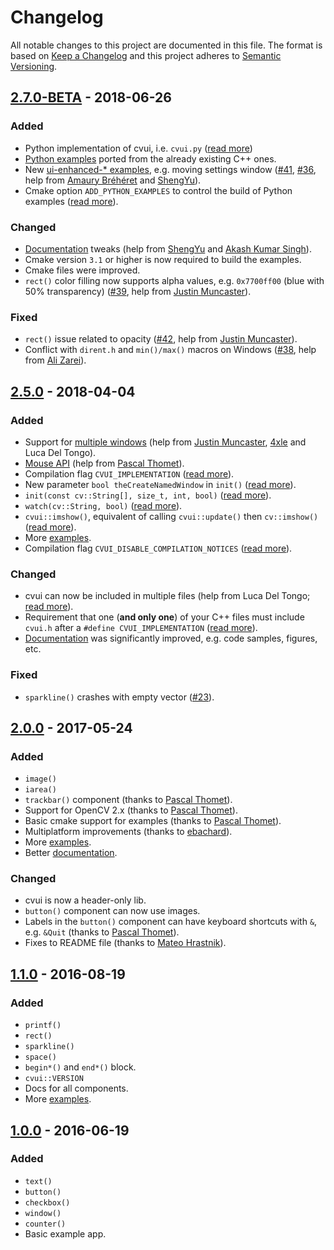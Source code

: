 # Changelog
All notable changes to this project are documented in this file. The format is based on [Keep a Changelog](http://keepachangelog.com/en/1.0.0/) and this project adheres to [Semantic Versioning](http://semver.org/spec/v2.0.0.html).

## [2.7.0-BETA](https://github.com/Dovyski/cvui/releases/tag/v2.7.0-BETA) - 2018-06-26
### Added
- Python implementation of cvui, i.e. `cvui.py` ([read more](https://dovyski.github.io/cvui/usage/))
- [Python examples](https://github.com/Dovyski/cvui/tree/master/example/) ported from the already existing C++ ones.
- New [ui-enhanced-* examples](https://github.com/Dovyski/cvui/tree/master/example/), e.g. moving settings window ([#41](https://github.com/Dovyski/cvui/pull/41), [#36](https://github.com/Dovyski/cvui/pull/36), help from [Amaury Bréhéret](https://github.com/abreheret) and [ShengYu](https://github.com/shengyu7697)).
- Cmake option `ADD_PYTHON_EXAMPLES` to control the build of Python examples ([read more](https://dovyski.github.io/cvui/usage/)).

### Changed
- [Documentation](https://dovyski.github.io/cvui/) tweaks (help from [ShengYu](https://github.com/shengyu7697) and [Akash Kumar Singh](https://github.com/ksakash)).
- Cmake version `3.1` or higher is now required to build the examples.
- Cmake files were improved.
- `rect()` color filling now supports alpha values, e.g. `0x7700ff00` (blue with 50% transparency) ([#39](https://github.com/Dovyski/cvui/pull/39), help from [Justin Muncaster](https://github.com/jmuncaster)).

### Fixed
- `rect()` issue related to opacity ([#42](https://github.com/Dovyski/cvui/pull/42), help from [Justin Muncaster](https://github.com/jmuncaster)).
- Conflict with `dirent.h` and `min()/max()` macros on Windows ([#38](https://github.com/Dovyski/cvui/issues/38), help from [Ali Zarei](https://github.com/AliZ-ee)).

## [2.5.0](https://github.com/Dovyski/cvui/releases/tag/v2.5.0) - 2018-04-04
### Added
- Support for [multiple windows](https://dovyski.github.io/cvui/advanced-multiple-windows/) (help from [Justin Muncaster](https://github.com/jmuncaster), [4xle](https://github.com/4xle) and Luca Del Tongo).
- [Mouse API](https://dovyski.github.io/cvui/advanced-mouse/) (help from [Pascal Thomet](https://github.com/pthom)).
- Compilation flag `CVUI_IMPLEMENTATION` ([read more](https://dovyski.github.io/cvui/usage/)).
- New parameter `bool theCreateNamedWindow` in `init()` ([read more](https://dovyski.github.io/cvui/advanced-multiple-windows/)).
- `init(const cv::String[], size_t, int, bool)` ([read more](https://dovyski.github.io/cvui/advanced-multiple-windows/)).
- `watch(cv::String, bool)` ([read more](https://dovyski.github.io/cvui/advanced-multiple-windows/)).
- `cvui::imshow()`, equivalent of calling `cvui::update()` then `cv::imshow()` ([read more](https://dovyski.github.io/cvui/advanced-multiple-windows/)).
- More [examples](https://github.com/Dovyski/cvui/tree/master/example/).
- Compilation flag `CVUI_DISABLE_COMPILATION_NOTICES` ([read more](https://dovyski.github.io/cvui/usage/)).

### Changed
- cvui can now be included in multiple files (help from Luca Del Tongo; [read more](https://dovyski.github.io/cvui/usage/)).
- Requirement that one (**and only one**) of your C++ files must include `cvui.h` after a `#define CVUI_IMPLEMENTATION` ([read more](https://dovyski.github.io/cvui/usage/)).
- [Documentation](https://dovyski.github.io/cvui/) was significantly improved, e.g. code samples, figures, etc.

### Fixed
- `sparkline()` crashes with empty vector ([#23](https://github.com/Dovyski/cvui/issues/23)).

## [2.0.0](https://github.com/Dovyski/cvui/releases/tag/v2.0.0) - 2017-05-24
### Added
- `image()`
- `iarea()`
- `trackbar()` component (thanks to [Pascal Thomet](https://github.com/pthom)).
- Support for OpenCV 2.x (thanks to [Pascal Thomet](https://github.com/pthom)).
- Basic cmake support for examples (thanks to [Pascal Thomet](https://github.com/pthom)).
- Multiplatform improvements (thanks to [ebachard](https://github.com/ebachard)).
- More [examples](https://github.com/Dovyski/cvui/tree/master/example/).
- Better [documentation](https://github.com/Dovyski/cvui/tree/master/docs/).

### Changed
- cvui is now a header-only lib.
- `button()` component can now use images.
- Labels in the `button()` component can have keyboard shortcuts with `&`, e.g. `&Quit` (thanks to [Pascal Thomet](https://github.com/pthom)).
- Fixes to README file (thanks to [Mateo Hrastnik](https://github.com/hrastnik)).

## [1.1.0](https://github.com/Dovyski/cvui/releases/tag/v1.1.0) - 2016-08-19
### Added
- `printf()`
- `rect()`
- `sparkline()`
- `space()`
- `begin*()` and `end*()` block.
- `cvui::VERSION`
- Docs for all components.
- More [examples](https://github.com/Dovyski/cvui/tree/master/example/).

## [1.0.0](https://github.com/Dovyski/cvui/releases/tag/v.1.0.0) - 2016-06-19
### Added
- `text()`
- `button()`
- `checkbox()`
- `window()`
- `counter()`
- Basic example app.
